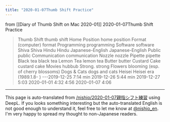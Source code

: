 ```yaml
---
title: "2020-01-07Thumb Shift Practice"
---
```


from  [[Diary of Thumb Shift on Mac 2020-01]]
2020-01-07Thumb Shift Practice
> Thumb Shift
thumb shift
> Home Position
home position
> Format
(computer) format
> Programming
programming
> Software
software
>  Shiva
Shiva
> Hindu
Hindu
> Japanese-English
Japanese-English
> Public
public
> Communication
communication
> Nozzle
nozzle
> Pipette
pipette
> Black tea
black tea
> Lemon Tea
lemon tea
> Butter
butter
> Custard Cake
custard cake
> Movies
hubbub
> Strong.
strong
> Flowers
blooming (esp. of cherry blossoms)
> Dogs & Cats
dogs and cats
> Heisei
Heisei era (1989.1.8- )
---2019-12-25 7:14 min 2019-12-26 5:44 min 2019-12-27 5:03 2020-01-01 4:32 4:56 2020-01-07 4:06
---
This page is auto-translated from [/nishio/2020-01-07親指シフト練習](https://scrapbox.io/nishio/2020-01-07親指シフト練習) using DeepL. If you looks something interesting but the auto-translated English is not good enough to understand it, feel free to let me know at [@nishio_en](https://twitter.com/nishio_en). I'm very happy to spread my thought to non-Japanese readers.